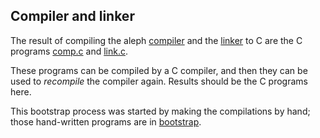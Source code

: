 ## Compiler and linker

The result of compiling the aleph [compiler](../comp) and the [linker](../link) to C 
are the C programs [comp.c](comp.c) and [link.c](link.c).

These programs can be compiled by a C compiler, and then
they can be used to *recompile* the compiler again. Results 
should be the C programs here.

This bootstrap process was started by making the compilations 
by hand; those hand-written programs are in [bootstrap](../bootstrap).
